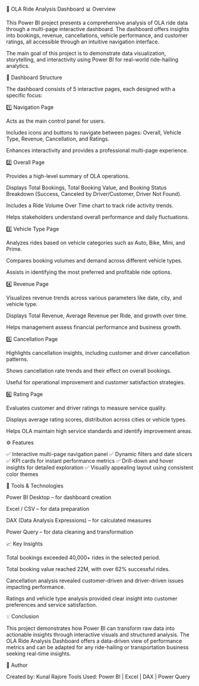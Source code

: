 🚗 OLA Ride Analysis Dashboard 
📊 Overview

This Power BI project presents a comprehensive analysis of OLA ride data through a multi-page interactive dashboard.
The dashboard offers insights into bookings, revenue, cancellations, vehicle performance, and customer ratings, all accessible through an intuitive navigation interface.

The main goal of this project is to demonstrate data visualization, storytelling, and interactivity using Power BI for real-world ride-hailing analytics.

🧭 Dashboard Structure

The dashboard consists of 5 interactive pages, each designed with a specific focus:

1️⃣ Navigation Page

Acts as the main control panel for users.

Includes icons and buttons to navigate between pages: Overall, Vehicle Type, Revenue, Cancellation, and Ratings.

Enhances interactivity and provides a professional multi-page experience.

2️⃣ Overall Page

Provides a high-level summary of OLA operations.

Displays Total Bookings, Total Booking Value, and Booking Status Breakdown (Success, Canceled by Driver/Customer, Driver Not Found).

Includes a Ride Volume Over Time chart to track ride activity trends.

Helps stakeholders understand overall performance and daily fluctuations.

3️⃣ Vehicle Type Page

Analyzes rides based on vehicle categories such as Auto, Bike, Mini, and Prime.

Compares booking volumes and demand across different vehicle types.

Assists in identifying the most preferred and profitable ride options.

4️⃣ Revenue Page

Visualizes revenue trends across various parameters like date, city, and vehicle type.

Displays Total Revenue, Average Revenue per Ride, and growth over time.

Helps management assess financial performance and business growth.

5️⃣ Cancellation Page

Highlights cancellation insights, including customer and driver cancellation patterns.

Shows cancellation rate trends and their effect on overall bookings.

Useful for operational improvement and customer satisfaction strategies.

6️⃣ Rating Page

Evaluates customer and driver ratings to measure service quality.

Displays average rating scores, distribution across cities or vehicle types.

Helps OLA maintain high service standards and identify improvement areas.

⚙️ Features

✅ Interactive multi-page navigation panel
✅ Dynamic filters and date slicers
✅ KPI cards for instant performance metrics
✅ Drill-down and hover insights for detailed exploration
✅ Visually appealing layout using consistent color themes

🧩 Tools & Technologies

Power BI Desktop – for dashboard creation

Excel / CSV – for data preparation

DAX (Data Analysis Expressions) – for calculated measures

Power Query – for data cleaning and transformation

📈 Key Insights

Total bookings exceeded 40,000+ rides in the selected period.

Total booking value reached 22M, with over 62% successful rides.

Cancellation analysis revealed customer-driven and driver-driven issues impacting performance.

Ratings and vehicle type analysis provided clear insight into customer preferences and service satisfaction.

💡 Conclusion

This project demonstrates how Power BI can transform raw data into actionable insights through interactive visuals and structured analysis.
The OLA Ride Analysis Dashboard offers a data-driven view of performance metrics and can be adapted for any ride-hailing or transportation business seeking real-time insights.

🧠 Author

Created by: Kunal Rajore
Tools Used: Power BI | Excel | DAX | Power Query
